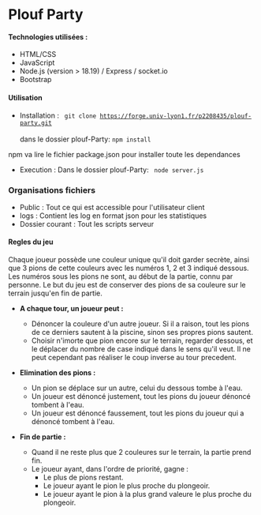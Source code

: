 # Plouf Party

#### Technologies utilisées : 
- HTML/CSS
- JavaScript
- Node.js (version > 18.19) / Express / socket.io
- Bootstrap


#### Utilisation 
- Installation :
<code> git clone https://forge.univ-lyon1.fr/p2208435/plouf-party.git </code> <br/> dans le dossier plouf-Party:
<code>npm install</code> 

npm va lire le fichier package.json pour installer toute les dependances 

- Execution : 
Dans le dossier plouf-Party:
<code> node server.js </code>

### Organisations fichiers
- Public : Tout ce qui est accessible pour l'utilisateur client 
- logs : Contient les log en format json pour les statistiques
- Dossier courant : Tout les scripts serveur

#### Regles du jeu
Chaque joueur possède une couleur unique qu'il doit garder secrète, ainsi que 3 pions de cette couleurs avec les numéros 1, 2 et 3 indiqué dessous.
Les numéros sous les pions ne sont, au début de la partie, connu par personne.
Le but du jeu est de conserver des pions de sa couleure sur le terrain jusqu'en fin de partie.
- **A chaque tour, un joueur peut :**
    - Dénoncer la couleure d'un autre joueur. Si il a raison, tout les pions de ce derniers sautent à la piscine, sinon ses propres pions sautent.
    - Choisir n'imorte que pion encore sur le terrain, regarder dessous, et le déplacer du nombre de case indiqué dans le sens qu'il veut. Il ne peut cependant pas réaliser le coup inverse au tour precedent.

- **Elimination des pions :**
    - Un pion se déplace sur un autre, celui du dessous tombe à l'eau.
    - Un joueur est dénoncé justement, tout les pions du joueur dénoncé tombent à l'eau.
    - Un joueur est dénoncé faussement, tout les pions du joueur qui a dénoncé tombent à l'eau.

- **Fin de partie :**
    - Quand il ne reste plus que 2 couleures sur le terrain, la partie prend fin.
    - Le joueur ayant, dans l'ordre de priorité, gagne :
        - Le plus de pions restant.
        - Le joueur ayant le pion le plus proche du plongeoir.
        - Le joueur ayant le pion à la plus grand valeure le plus proche du plongeoir.